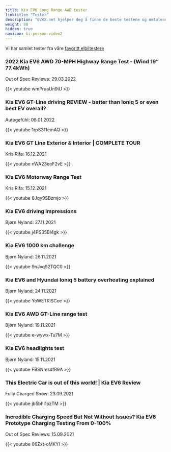 ```yaml
---
title: Kia EV6 Long Range AWD tester
linktitle: "Tester"
description: "EVKX.net hjelper deg å finne de beste testene og omtalene av denne modellen. "
weight: 80
hidden: true
navicon: bi-person-video2
---
```

Vi har samlet tester fra våre [favoritt elbiltestere](../../../../guides/evreviewers/)

<div class="container text-center shadow p-2 pe-4 mb-5 bg-body-tertiary rounded border">
<h3>2022 Kia EV6 AWD 70-MPH Highway Range Test - (Wind 19” 77.4kWh)</h3>
<p>Out of Spec Reviews: 29.03.2022</p>

{{< youtube wmPruaUn9iU >}}

</div>
<div class="container text-center shadow p-2 pe-4 mb-5 bg-body-tertiary rounded border">
<h3>Kia EV6 GT-Line driving REVIEW - better than Ioniq 5 or even best EV overall?</h3>
<p>Autogefühl: 08.01.2022</p>

{{< youtube 1rpS311emAQ >}}

</div>
<div class="container text-center shadow p-2 pe-4 mb-5 bg-body-tertiary rounded border">
<h3>Kia EV6 GT Line Exterior & Interior | COMPLETE TOUR</h3>
<p>Kris Rifa: 16.12.2021</p>

{{< youtube nWA23eoF2vE >}}

</div>
<div class="container text-center shadow p-2 pe-4 mb-5 bg-body-tertiary rounded border">
<h3>Kia EV6 Motorway Range Test</h3>
<p>Kris Rifa: 15.12.2021</p>

{{< youtube 8Jqy9SBzmjo >}}

</div>
<div class="container text-center shadow p-2 pe-4 mb-5 bg-body-tertiary rounded border">
<h3>Kia EV6 driving impressions</h3>
<p>Bjørn Nyland: 27.11.2021</p>

{{< youtube j4PS35BI4gk >}}

</div>
<div class="container text-center shadow p-2 pe-4 mb-5 bg-body-tertiary rounded border">
<h3>Kia EV6 1000 km challenge</h3>
<p>Bjørn Nyland: 26.11.2021</p>

{{< youtube 9nJvq92TQC0 >}}

</div>
<div class="container text-center shadow p-2 pe-4 mb-5 bg-body-tertiary rounded border">
<h3>Kia EV6 and Hyundai Ioniq 5 battery overheating explained</h3>
<p>Bjørn Nyland: 24.11.2021</p>

{{< youtube YoWETRlSCoc >}}

</div>
<div class="container text-center shadow p-2 pe-4 mb-5 bg-body-tertiary rounded border">
<h3>Kia EV6 AWD GT-Line range test</h3>
<p>Bjørn Nyland: 19.11.2021</p>

{{< youtube e-wywx-Tu7M >}}

</div>
<div class="container text-center shadow p-2 pe-4 mb-5 bg-body-tertiary rounded border">
<h3>Kia EV6 headlights test</h3>
<p>Bjørn Nyland: 15.11.2021</p>

{{< youtube FBSNmsdfR9A >}}

</div>
<div class="container text-center shadow p-2 pe-4 mb-5 bg-body-tertiary rounded border">
<h3>This Electric Car is out of this world! | Kia EV6 Review</h3>
<p>Fully Charged Show: 23.09.2021</p>

{{< youtube jb5bhI1pzTM >}}

</div>
<div class="container text-center shadow p-2 pe-4 mb-5 bg-body-tertiary rounded border">
<h3>Incredible Charging Speed But Not Without Issues? Kia EV6 Prototype Charging Testing From 0-100%</h3>
<p>Out of Spec Reviews: 15.09.2021</p>

{{< youtube 06Zxt-oMKYI >}}

</div>
